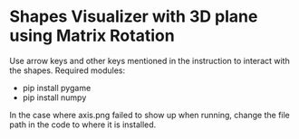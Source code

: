 # Shapes Visualizer with 3D plane using Matrix Rotation
Use arrow keys and other keys mentioned in the instruction to interact with the shapes.
Required modules:
  - pip install pygame
  - pip install numpy

In the case where axis.png failed to show up when running, change the file path in the code to where it is installed.
